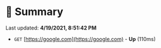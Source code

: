 # 📖 Summary
Last updated: **4/19/2021, 8:51:42 PM**

- `GET` [https://google.com](https://google.com) - **Up** (110ms)
